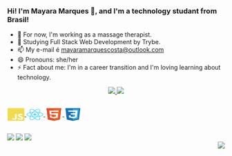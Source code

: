 ### Hi! I'm Mayara Marques :sunflower:, and I'm a technology studant from Brasil!


- 🔭 For now, I'm working as a massage therapist.
- 🌱 Studying Full Stack Web Development by Trybe.
- 📫 My e-mail é mayaramarquescosta@outlook.com
- 😄 Pronouns: she/her
- ⚡ Fact about me: I'm in a career transition and I'm loving learning about technology.

<div align="center">
  <a href="https://https://www.linkedin.com/in/mayaramarquescosta/">
    <img width="48%" src="https://github-readme-stats.vercel.app/api?username=imaymarques&show_icons=true&theme=moltack&include_all_commits=true&count_private=true"/>
    <img width="48%" src="https://github-readme-stats.vercel.app/api/top-langs/?username=imaymarques&layout=compact&langs_count=7&theme=moltack"/>
</div>
  
  ##
  
  <div>
    <img align="center" alt="Rafa-Js" height="30" width="40" src="https://raw.githubusercontent.com/devicons/devicon/master/icons/javascript/javascript-plain.svg">
  <img align="center" alt="Rafa-React" height="30" width="40" src="https://raw.githubusercontent.com/devicons/devicon/master/icons/react/react-original.svg">
  <img align="center" alt="Rafa-HTML" height="30" width="40" src="https://raw.githubusercontent.com/devicons/devicon/master/icons/html5/html5-original.svg">
  <img align="center" alt="Rafa-CSS" height="30" width="40" src="https://raw.githubusercontent.com/devicons/devicon/master/icons/css3/css3-original.svg">
  </div>
  
  ##
  
  <div>
    <a href="https://instagram.com/imaymarques" target="_blank"><img src="https://img.shields.io/badge/-Instagram-%23E4405F?style=for-the-badge&logo=instagram&logoColor=white" target="_blank"></a>
  <a href = "mailto:mayaramarquescosta@outlook.com"><img src="https://img.shields.io/badge/-Gmail-%23333?style=for-the-badge&logo=gmail&logoColor=white" target="_blank"></a>
  <a href="https://www.linkedin.com/in/mayaramarquescosta" target="_blank"><img src="https://img.shields.io/badge/-LinkedIn-%230077B5?style=for-the-badge&logo=linkedin&logoColor=white" target="_blank"></a> 
    <div align="right">
<img src="https://user-images.githubusercontent.com/104644939/166156353-ee97e5d4-6c4e-4426-bb77-a47f853bd55a.gif" width="150px" />
    </div>
  </div>
